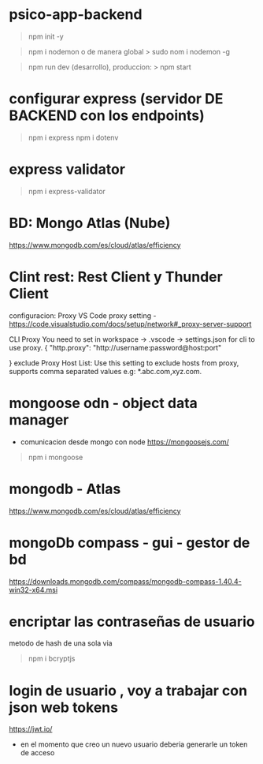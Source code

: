 # psico-app-backend
> npm init -y

> npm i nodemon o de manera global > sudo nom i nodemon -g

> npm run dev (desarrollo), produccion: > npm start

# configurar express (servidor DE BACKEND con los endpoints)
> npm i express
> npm i dotenv

# express validator

> npm i express-validator

# BD: Mongo Atlas (Nube)
https://www.mongodb.com/es/cloud/atlas/efficiency

# Clint rest: Rest Client y Thunder Client
configuracion:
Proxy
VS Code proxy setting - https://code.visualstudio.com/docs/setup/network#_proxy-server-support

CLI Proxy
You need to set in workspace -> .vscode -> settings.json for cli to use proxy.
{
  "http.proxy": "http://username:password@host:port"

}
exclude Proxy Host List: Use this setting to exclude hosts from proxy, supports comma separated values e.g: *.abc.com,xyz.com.

# mongoose odn - object data manager
- comunicacion desde mongo con node
https://mongoosejs.com/
> npm i mongoose

# mongodb - Atlas
https://www.mongodb.com/es/cloud/atlas/efficiency

# mongoDb compass - gui - gestor de bd
https://downloads.mongodb.com/compass/mongodb-compass-1.40.4-win32-x64.msi

# encriptar las contraseñas de usuario
metodo de hash de una sola via
> npm i bcryptjs

# login de usuario , voy a trabajar con json web tokens
https://jwt.io/
* en el momento que creo un nuevo usuario deberia generarle un token de acceso  